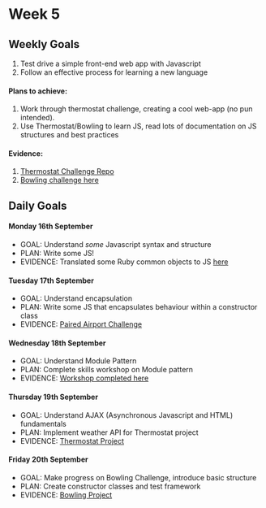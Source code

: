 # Week 5

## Weekly Goals

1. Test drive a simple front-end web app with Javascript
2. Follow an effective process for learning a new language


#### Plans to achieve:

1. Work through thermostat challenge, creating a cool web-app (no pun intended).
2. Use Thermostat/Bowling to learn JS, read lots of documentation on JS structures and best practices

#### Evidence:

1. [Thermostat Challenge Repo](https://github.com/DanGyi23/thermostatjs)
2. [Bowling challenge here](https://github.com/DanGyi23/wk5-bowling)

## Daily Goals

#### Monday 16th September
- GOAL: Understand *some* Javascript syntax and structure
- PLAN: Write some JS!
- EVIDENCE: Translated some Ruby common objects to JS [here](https://github.com/DanGyi23/translation_exercise)

#### Tuesday 17th September
- GOAL: Understand encapsulation
- PLAN: Write some JS that encapsulates behaviour within a constructor class
- EVIDENCE: [Paired Airport Challenge](https://github.com/BigTallJim/AirportJS)

#### Wednesday 18th September
- GOAL: Understand Module Pattern 
- PLAN: Complete skills workshop on Module pattern
- EVIDENCE: [Workshop completed here](https://github.com/DanGyi23/module-pattern)

#### Thursday 19th September
- GOAL: Understand AJAX (Asynchronous Javascript and HTML) fundamentals
- PLAN: Implement weather API for Thermostat project
- EVIDENCE: [Thermostat Project](https://github.com/DanGyi23/thermostatjs)

#### Friday 20th September
- GOAL: Make progress on Bowling Challenge, introduce basic structure
- PLAN: Create constructor classes and test framework
- EVIDENCE: [Bowling Project](https://github.com/DanGyi23/wk5-bowling)

